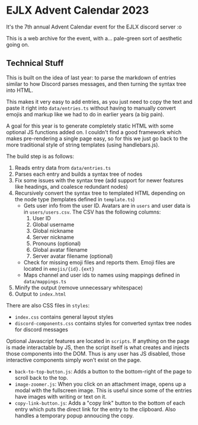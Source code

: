 # EJLX Advent Calendar 2023

It's the 7th annual Advent Calendar event for the EJLX discord server :o

This is a web archive for the event, with a... pale-green sort of aesthetic going on.

## Technical Stuff

This is built on the idea of last year: to parse the markdown of entries similar to how Discord parses messages, and then turning the syntax tree into HTML.

This makes it very easy to add entries, as you just need to copy the text and paste it right into `data/entries.ts` without having to manually convert emojis and markup like we had to do in earlier years (a big pain).

A goal for this year is to generate completely static HTML with some optional JS functions added on. I couldn't find a good framework which makes pre-rendering a single page easy, so for this we just go back to the more traditional style of string templates (using handlebars.js).

The build step is as follows:

1. Reads entry data from `data/entries.ts`
2. Parses each entry and builds a syntax tree of nodes
3. Fix some issues with the syntax tree (add support for newer features like headings, and coalesce redundant nodes)
4. Recursively convert the syntax tree to templated HTML depending on the node type (templates defined in `template.ts`)
    - Gets user info from the user ID. Avatars are in `users` and user data is in `users/users.csv`.
    The CSV has the following columns:
        1. User ID
        2. Global username
        3. Global nickname
        4. Server nickname
        5. Pronouns (optional)
        6. Global avatar filename
        7. Server avatar filename (optional)
    - Check for missing emoji files and reports them. Emoji files are located in `emojis/{id}.{ext}`
    - Maps channel and user ids to names using mappings defined in `data/mappings.ts`
5. Minify the output (remove unnecessary whitespace)
6. Output to `index.html`

There are also CSS files in `styles`:
- `index.css` contains general layout styles
- `discord-components.css` contains styles for converted syntax tree nodes for discord messages

Optional Javascript features are located in `scripts`. If anything on the page is made interactable by JS, then the script itself is what creates and injects those components into the DOM. Thus is any user has JS disabled, those interactive components simply won't exist on the page.

- `back-to-top-button.js`: Adds a button to the bottom-right of the page to scroll back to the top.
- `image-zoomer.js`: When you click on an attachment image, opens up a modal with the fullscreen image. This is useful since some of the entries have images with writing or text on it.
- `copy-link-button.js`: Adds a "copy link" button to the bottom of each entry which puts the direct link for the entry to the clipboard. Also handles a temporary popup annoucing the copy.